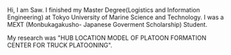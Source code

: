 Hi, I am Saw. 
I finished my Master Degree(Logistics and Information Engineering) at Tokyo University of Marine Science and Technology.
I was a MEXT (Monbukagakusho- Japanese Goverment Scholarship) Student.

My research was "HUB LOCATION MODEL OF PLATOON FORMATION CENTER FOR TRUCK PLATOONING". 
